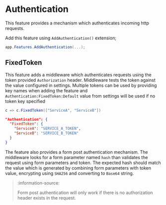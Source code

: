 # Authentication

This feature provides a mechanism which authenticates incoming http requests.

Add this feature using `AddAuthentication()` extension;

```csharp
app.Features.AddAuthentication(...);
```

## FixedToken

This feature adds a middleware which authenticates requests using the token 
provided `Authorization` header. Middleware tests the token against the value 
configured in settings. Multiple tokens can be used by providing key names when
adding the feature and `Authentication:FixedToken:Default` value from settings 
will be used if no token key specified

```csharp
c => c.FixedToken(["ServiceA", "ServiceB"])
```

```json
"Authentication": {
  "FixedToken": {
    "ServiceA": "SERVICE_A_TOKEN",
    "ServiceB": "SERVICE_B_TOKEN"
  }
}
```

The feature also provides a form post authentication mechanism. The middleware
looks for a form parameter named `hash` than validates the request using form 
parameters and token. The expected hash should match the value which is 
generated by combining form parameters with token value, encrypting using 
`SHA256` and converting to `Base64` string. 

> :information-source:
>
> Form post authentication will only work if there is no authorization header
> exists in the request.
